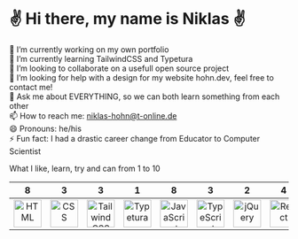 <h1>✌️ Hi there, my name is Niklas ✌️</h1>

🔭 I’m currently working on my own portfolio  
🌱 I’m currently learning TailwindCSS and Typetura  
👯 I’m looking to collaborate on a usefull open source project  
🤔 I’m looking for help with a design for my website hohn.dev, feel free to contact me!  
💬 Ask me about EVERYTHING, so we can both learn something from each other  
📫 How to reach me: niklas-hohn@t-online.de  
😄 Pronouns: he/his  
⚡ Fun fact: I had a drastic career change from Educator to Computer Scientist  

What I like, learn, try and can from 1 to 10  

 8 | 3 | 3 | 1 | 8 | 3 | 2 | 4 | 8 | 4 | 8
 :-----: | :-----: | :-----: | :-----: | :-----: | :-----: | :-----: | :-----: | :-----: | :-----: | :-----: 
<img src="https://cdn.worldvectorlogo.com/logos/html-1.svg" alt="HTML" width="50"/> | <img src="https://cdn.worldvectorlogo.com/logos/css-3.svg" alt="CSS" width="50"/> | <img src="https://cdn.worldvectorlogo.com/logos/tailwindcss.svg" alt="TailwindCSS" width="50"/> | <img src="https://www.gitbook.com/cdn-cgi/image/width=40,height=40,fit=contain,dpr=1,format=auto/https%3A%2F%2F65906598-files.gitbook.io%2F~%2Ffiles%2Fv0%2Fb%2Fgitbook-legacy-files%2Fo%2Fspaces%252F-M4Ey631k8dDtU4EDVwP%252Favatar-1586184645718.png%3Fgeneration%3D1586184646056512%26alt%3Dmedia" alt="Typetura" width="50"/> | <img src="https://cdn.worldvectorlogo.com/logos/logo-javascript.svg" alt="JavaScript" width="50"/> | <img src="https://cdn.worldvectorlogo.com/logos/typescript.svg" alt="TypeScript" width="50"/> | <img src="https://cdn.worldvectorlogo.com/logos/jquery-4.svg" alt="jQuery" width="50"/> | <img src="https://cdn.worldvectorlogo.com/logos/react-2.svg" alt="React" width="50"/> | <img src="https://seeklogo.com/images/J/jest-logo-F9901EBBF7-seeklogo.com.png" alt="Jest" width="50"/> | <img src="https://cdn.worldvectorlogo.com/logos/php-1.svg" alt="PHP" width="50"/> | <img src="https://cdn.worldvectorlogo.com/logos/java-14.svg" alt="Java" width="50"/>

